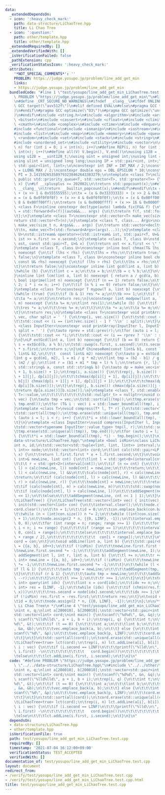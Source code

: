 ```yaml
---
data:
  _extendedDependsOn:
  - icon: ':heavy_check_mark:'
    path: data-structure/LiChaoTree.hpp
    title: Li Chao Tree
  - icon: ':question:'
    path: other/template.hpp
    title: other/template.hpp
  _extendedRequiredBy: []
  _extendedVerifiedWith: []
  _isVerificationFailed: false
  _pathExtension: cpp
  _verificationStatusIcon: ':heavy_check_mark:'
  attributes:
    '*NOT_SPECIAL_COMMENTS*': ''
    PROBLEM: https://judge.yosupo.jp/problem/line_add_get_min
    links:
    - https://judge.yosupo.jp/problem/line_add_get_min
  bundledCode: "#line 1 \"test/yosupo/line_add_get_min_LiChaoTree.test.cpp\"\n#define\
    \ PROBLEM \"https://judge.yosupo.jp/problem/line_add_get_min\"\n#line 2 \"other/template.hpp\"\
    \n#define _CRT_SECURE_NO_WARNINGS\n#ifndef __clang__\n#ifdef ONLINE_JUDGE\n#pragma\
    \ GCC target(\"avx512f\")\n#elif defined EVAL\n#else\n#pragma GCC target(\"avx2\"\
    )\n#endif\n#pragma GCC optimize(\"O3\")\n#pragma GCC optimize(\"unroll-loops\"\
    )\n#endif\n#include <string.h>\n#include <algorithm>\n#include <array>\n#include\
    \ <bitset>\n#include <cassert>\n#include <cfloat>\n#include <climits>\n#include\
    \ <cmath>\n#include <complex>\n#include <ctime>\n#include <deque>\n#include <fstream>\n\
    #include <functional>\n#include <iomanip>\n#include <iostream>\n#include <iterator>\n\
    #include <list>\n#include <map>\n#include <memory>\n#include <queue>\n#include\
    \ <random>\n#include <set>\n#include <stack>\n#include <string>\n#include <unordered_map>\n\
    #include <unordered_set>\n#include <utility>\n#include <vector>\n\n#define rep(i,\
    \ n) for (int i = 0; i < int(n); i++)\n#define REP(i, n) for (int i = 1; i <=\
    \ int(n); i++)\n#define all(V) V.begin(), V.end()\n\nusing i128 = __int128_t;\n\
    using u128 = __uint128_t;\nusing uint = unsigned int;\nusing lint = long long;\n\
    using ulint = unsigned long long;\nusing IP = std::pair<int, int>;\nusing LP =\
    \ std::pair<lint, lint>;\n\nconstexpr int INF = INT_MAX / 2;\nconstexpr lint LINF\
    \ = LLONG_MAX / 2;\nconstexpr double eps = DBL_EPSILON * 10;\nconstexpr double\
    \ PI = 3.141592653589793238462643383279;\n\ntemplate <class T>\nclass prique :\
    \ public std::priority_queue<T, std::vector<T>, std::greater<T>> {\n};\nint popcount(uint\
    \ x) {\n#if __cplusplus >= 202002L\n\treturn std::popcount(x);\n#else\n#ifndef\
    \ __clang__\n\treturn __builtin_popcount(x);\n#endif\n#endif\n\tx = (x & 0x55555555)\
    \ + (x >> 1 & 0x55555555);\n\tx = (x & 0x33333333) + (x >> 2 & 0x33333333);\n\t\
    x = (x & 0x0f0f0f0f) + (x >> 4 & 0x0f0f0f0f);\n\tx = (x & 0x00ff00ff) + (x >>\
    \ 8 & 0x00ff00ff);\n\treturn (x & 0x0000ffff) + (x >> 16 & 0x0000ffff);\n}\ntemplate\
    \ <class F>\ninline constexpr decltype(auto) lambda_fix(F&& f) {\n\treturn [f\
    \ = std::forward<F>(f)](auto&&... args) {\n\t\treturn f(f, std::forward<decltype(args)>(args)...);\n\
    \t};\n}\ntemplate <class T>\nconstexpr std::vector<T> make_vec(size_t n) {\n\t\
    return std::vector<T>(n);\n}\ntemplate <class T, class... Args>\nconstexpr auto\
    \ make_vec(size_t n, Args&&... args) {\n\treturn std::vector<decltype(make_vec<T>(args...))>(\n\
    \t\tn, make_vec<T>(std::forward<Args>(args)...));\n}\ntemplate <class T, class\
    \ U>\nstd::istream& operator>>(std::istream& ist, std::pair<T, U>& x) {\n\treturn\
    \ ist >> x.first >> x.second;\n}\ntemplate <class T, class U>\nstd::ostream& operator<<(std::ostream&\
    \ ost, const std::pair<T, U>& x) {\n\treturn ost << x.first << \" \" << x.second;\n\
    }\ntemplate <class T, class U>\nconstexpr inline bool chmax(T& lhs, const U& rhs)\
    \ noexcept {\n\tif (lhs < rhs) {\n\t\tlhs = rhs;\n\t\treturn true;\n\t}\n\treturn\
    \ false;\n}\ntemplate <class T, class U>\nconstexpr inline bool chmin(T& lhs,\
    \ const U& rhs) noexcept {\n\tif (lhs > rhs) {\n\t\tlhs = rhs;\n\t\treturn true;\n\
    \t}\n\treturn false;\n}\nconstexpr inline lint gcd(lint a, lint b) noexcept {\n\
    \twhile (b) {\n\t\tlint c = a;\n\t\ta = b;\n\t\tb = c % b;\n\t}\n\treturn a;\n\
    }\ninline lint lcm(lint a, lint b) noexcept { return a / gcd(a, b) * b; }\nconstexpr\
    \ bool isprime(lint n) noexcept {\n\tif (n == 1) return false;\n\tfor (int i =\
    \ 2; i * i <= n; i++) {\n\t\tif (n % i == 0) return false;\n\t}\n\treturn true;\n\
    }\ntemplate <class T>\nconstexpr T mypow(T a, lint b) noexcept {\n\tT res(1);\n\
    \twhile (true) {\n\t\tif (b & 1) res *= a;\n\t\tb >>= 1;\n\t\tif (!b) break;\n\
    \t\ta *= a;\n\t}\n\treturn res;\n}\nconstexpr lint modpow(lint a, lint b, lint\
    \ m) noexcept {\n\ta %= m;\n\tlint res(1);\n\twhile (b) {\n\t\tif (b & 1) {\n\t\
    \t\tres *= a;\n\t\t\tres %= m;\n\t\t}\n\t\ta *= a;\n\t\ta %= m;\n\t\tb >>= 1;\n\
    \t}\n\treturn res;\n}\ntemplate <class T>\nconstexpr void printArray(const std::vector<T>&\
    \ vec, char split = ' ') {\n\trep(i, vec.size()) {\n\t\tstd::cout << vec[i];\n\
    \t\tstd::cout << (i == (int)vec.size() - 1 ? '\\n' : split);\n\t}\n}\ntemplate\
    \ <class InputIter>\nconstexpr void printArray(InputIter l, InputIter r, char\
    \ split = ' ') {\n\tauto rprev = std::prev(r);\n\tfor (auto i = l; i != r; i++)\
    \ {\n\t\tstd::cout << *i;\n\t\tstd::cout << (i == rprev ? '\\n' : split);\n\t\
    }\n}\nLP extGcd(lint a, lint b) noexcept {\n\tif (b == 0) return {1, 0};\n\tLP\
    \ s = extGcd(b, a % b);\n\tstd::swap(s.first, s.second);\n\ts.second -= a / b\
    \ * s.first;\n\treturn s;\n}\nLP ChineseRem(const lint& b1, const lint& m1, const\
    \ lint& b2,\n\t\t\t  const lint& m2) noexcept {\n\tauto p = extGcd(m1, m2);\n\t\
    lint g = gcd(m1, m2), l = m1 / g * m2;\n\tlint tmp = (b2 - b1) / g * p.first %\
    \ (m2 / g);\n\tlint r = (b1 + m1 * tmp + l) % l;\n\treturn {r, l};\n}\nint LCS(const\
    \ std::string& a, const std::string& b) {\n\tauto dp = make_vec<int>(a.size()\
    \ + 1, b.size() + 1);\n\trep(i, a.size()) {\n\t\trep(j, b.size()) {\n\t\t\tchmax(dp[i\
    \ + 1][j], dp[i][j]);\n\t\t\tchmax(dp[i][j + 1], dp[i][j]);\n\t\t\tif (a[i] ==\
    \ b[j]) chmax(dp[i + 1][j + 1], dp[i][j] + 1);\n\t\t}\n\t\tchmax(dp[i + 1][b.size()],\
    \ dp[i][b.size()]);\n\t}\n\trep(j, b.size()) chmax(dp[a.size()][j + 1], dp[a.size()][j]);\n\
    \treturn dp[a.size()][b.size()];\n}\ntemplate <class T, std::enable_if_t<std::is_convertible<int,\
    \ T>::value,\n\t\t\t\t\t\t\t\t\tstd::nullptr_t> = nullptr>\nvoid compress(std::vector<T>&\
    \ vec) {\n\tauto tmp = vec;\n\tstd::sort(all(tmp));\n\ttmp.erase(std::unique(all(tmp)),\
    \ tmp.end());\n\tfor (T& i : vec) i = std::lower_bound(all(tmp), i) - tmp.begin();\n\
    }\ntemplate <class T>\nvoid compress(T* l, T* r) {\n\tstd::vector<T> tmp(l, r);\n\
    \tstd::sort(all(tmp));\n\ttmp.erase(std::unique(all(tmp)), tmp.end());\n\tfor\
    \ (auto i = l; i < r; i++) {\n\t\t*i = std::lower_bound(all(tmp), *i) - tmp.begin();\n\
    \t}\n}\ntemplate <class InputIter>\nvoid compress(InputIter l, InputIter r) {\n\
    \tstd::vector<typename InputIter::value_type> tmp(l, r);\n\tstd::sort(all(tmp));\n\
    \ttmp.erase(std::unique(all(tmp)), tmp.end());\n\tfor (auto i = l; i < r; i++)\
    \ {\n\t\t*i = std::lower_bound(all(tmp), *i) - tmp.begin();\n\t}\n}\n#line 3 \"\
    data-structure/LiChaoTree.hpp\"\ntemplate <bool isMin>\nclass LiChaoTree {\n\t\
    int n, id;\n\tstd::vector<std::tuple<lint, lint, lint>> interval;\n\tstd::vector<std::pair<LP,\
    \ int>> node;\n\tstd::vector<lint> cord;\n\tlint calc(std::pair<LP, int> l, lint\
    \ x) {\n\t\treturn l.first.first * x + l.first.second;\n\t}\n\tvoid addSegment(std::pair<LP,\
    \ int>& newLine, lint cnt) {\n\t\tlint l = std::get<0>(interval[cnt]), m = std::get<1>(interval[cnt]),\n\
    \t\t\t r = std::get<2>(interval[cnt]);\n\t\tif (n <= cnt) {\n\t\t\tif (calc(node[cnt],\
    \ l) > calc(newLine, l)) node[cnt] = newLine;\n\t\t\treturn;\n\t\t}\n\t\tif (calc(node[cnt],\
    \ l) < calc(newLine, l) &&\n\t\t\tcalc(node[cnt], r) < calc(newLine, r))\n\t\t\
    \treturn;\n\t\tif (calc(node[cnt], l) > calc(newLine, l) &&\n\t\t\tcalc(node[cnt],\
    \ r) > calc(newLine, r)) {\n\t\t\tnode[cnt] = newLine;\n\t\t\treturn;\n\t\t}\n\
    \t\tif (calc(node[cnt], m) > calc(newLine, m))\n\t\t\tstd::swap(node[cnt], newLine);\n\
    \t\tif (calc(node[cnt], l) > calc(newLine, l))\n\t\t\taddSegment(newLine, cnt\
    \ << 1);\n\t\telse\n\t\t\taddSegment(newLine, cnt << 1 | 1);\n\t}\n\n  public:\n\
    \tLiChaoTree() {}\n\tLiChaoTree(std::vector<lint> vec) { init(vec); }\n\tvoid\
    \ init(std::vector<lint> con) {\n\t\tinterval.clear();\n\t\tnode.clear();\n\t\t\
    cord.clear();\n\t\tn = 1;\n\t\tid = 0;\n\t\tcon.emplace_back(con.back() + 1);\n\
    \t\twhile (n < (int)con.size()) n *= 2;\n\t\twhile ((int)con.size() < n + 1) con.emplace_back(con.back()\
    \ + 1);\n\t\tnode.assign(2 * n, {{0, LINF}, -1});\n\t\tinterval.emplace_back(0,\
    \ 0, 0);\n\t\tfor (int range = n; range; range >>= 1) {\n\t\t\tfor (int i = 0;\
    \ i < n; i += range) {\n\t\t\t\tif (range == 1)\n\t\t\t\t\tinterval.emplace_back(con[i],\
    \ 0, con[i + range]);\n\t\t\t\telse\n\t\t\t\t\tinterval.emplace_back(con[i], con[i\
    \ + range / 2],\n\t\t\t\t\t\t\t\t\t\t  con[i + range]);\n\t\t\t}\n\t\t}\n\t\t\
    cord = con;\n\t}\n\tvoid addLine(lint a, lint b) {\n\t\tstd::pair<LP, int> newLine\
    \ = {{a, b}, id++};\n\t\tif (!isMin) {\n\t\t\tnewLine.first.first *= -1;\n\t\t\
    \tnewLine.first.second *= -1;\n\t\t}\n\t\taddSegment(newLine, 1);\n\t}\n\tvoid\
    \ addSegment(int l, int r, lint a, lint b) {\n\t\tl += n;\n\t\tr += n;\n\t\tstd::pair<LP,\
    \ int> newLine = {{a, b}, id++};\n\t\tif (!isMin) {\n\t\t\tnewLine.first.first\
    \ *= -1;\n\t\t\tnewLine.first.second *= -1;\n\t\t}\n\t\twhile (l < r) {\n\t\t\t\
    if (l & 1) {\n\t\t\t\tauto tmp = newLine;\n\t\t\t\taddSegment(tmp, l++);\n\t\t\
    \t}\n\t\t\tif (r & 1) {\n\t\t\t\tauto tmp = newLine;\n\t\t\t\taddSegment(tmp,\
    \ --r);\n\t\t\t}\n\t\t\tl >>= 1;\n\t\t\tr >>= 1;\n\t\t}\n\t}\n\tstd::pair<lint,\
    \ int> query(int idx) {\n\t\tlint x = cord[idx];\n\t\tidx += n;\n\t\tstd::pair<lint,\
    \ int> res = {LINF, -1};\n\t\twhile (idx) {\n\t\t\tif (chmin(res.first, calc(node[idx],\
    \ x)))\n\t\t\t\tres.second = node[idx].second;\n\t\t\tidx >>= 1;\n\t\t}\n\t\t\
    if (!isMin) res.first = -res.first;\n\t\treturn res;\n\t}\n\tvoid clear() {\n\t\
    \tid = 0;\n\t\tnode.assign(2 * n, {{0, LINF}, -1});\n\t}\n};\n\n/**\n * @title\
    \ Li Chao Tree\n */\n#line 4 \"test/yosupo/line_add_get_min_LiChaoTree.test.cpp\"\
    \nint n, q;\nlint a[200010], b[200010];\nstd::vector<std::pair<int, lint>> vec;\n\
    std::vector<lint> cord;\nint main() {\n\tscanf(\"%d%d\", &n, &q);\n\trep(i, n)\
    \ scanf(\"%lld%lld\", a + i, b + i);\n\trep(i, q) {\n\t\tint t;\n\t\tscanf(\"\
    %d\", &t);\n\t\tif (t == 0) {\n\t\t\tint a;\n\t\t\tlint b;\n\t\t\tscanf(\"%d%lld\"\
    , &a, &b);\n\t\t\tvec.emplace_back(a, b);\n\t\t} else {\n\t\t\tint p;\n\t\t\t\
    scanf(\"%d\", &p);\n\t\t\tvec.emplace_back(p, LINF);\n\t\t\tcord.emplace_back(p);\n\
    \t\t}\n\t}\n\tstd::sort(all(cord));\n\tcord.erase(std::unique(all(cord)), cord.end());\n\
    \tLiChaoTree<true> lct(cord);\n\trep(i, n) lct.addLine(a[i], b[i]);\n\tfor (auto\
    \ i : vec) {\n\t\tif (i.second == LINF)\n\t\t\tprintf(\"%lld\\n\", lct.query(std::lower_bound(all(cord),\
    \ i.first) -\n\t\t\t\t\t\t\t\t\t   cord.begin())\n\t\t\t\t\t\t\t\t .first);\n\t\
    \telse\n\t\t\tlct.addLine(i.first, i.second);\n\t}\n}\n"
  code: "#define PROBLEM \"https://judge.yosupo.jp/problem/line_add_get_min\"\n#include\
    \ \"../../data-structure/LiChaoTree.hpp\"\n#include \"../../other/template.hpp\"\
    \nint n, q;\nlint a[200010], b[200010];\nstd::vector<std::pair<int, lint>> vec;\n\
    std::vector<lint> cord;\nint main() {\n\tscanf(\"%d%d\", &n, &q);\n\trep(i, n)\
    \ scanf(\"%lld%lld\", a + i, b + i);\n\trep(i, q) {\n\t\tint t;\n\t\tscanf(\"\
    %d\", &t);\n\t\tif (t == 0) {\n\t\t\tint a;\n\t\t\tlint b;\n\t\t\tscanf(\"%d%lld\"\
    , &a, &b);\n\t\t\tvec.emplace_back(a, b);\n\t\t} else {\n\t\t\tint p;\n\t\t\t\
    scanf(\"%d\", &p);\n\t\t\tvec.emplace_back(p, LINF);\n\t\t\tcord.emplace_back(p);\n\
    \t\t}\n\t}\n\tstd::sort(all(cord));\n\tcord.erase(std::unique(all(cord)), cord.end());\n\
    \tLiChaoTree<true> lct(cord);\n\trep(i, n) lct.addLine(a[i], b[i]);\n\tfor (auto\
    \ i : vec) {\n\t\tif (i.second == LINF)\n\t\t\tprintf(\"%lld\\n\", lct.query(std::lower_bound(all(cord),\
    \ i.first) -\n\t\t\t\t\t\t\t\t\t   cord.begin())\n\t\t\t\t\t\t\t\t .first);\n\t\
    \telse\n\t\t\tlct.addLine(i.first, i.second);\n\t}\n}\n"
  dependsOn:
  - data-structure/LiChaoTree.hpp
  - other/template.hpp
  isVerificationFile: true
  path: test/yosupo/line_add_get_min_LiChaoTree.test.cpp
  requiredBy: []
  timestamp: '2021-07-04 16:12:00+09:00'
  verificationStatus: TEST_ACCEPTED
  verifiedWith: []
documentation_of: test/yosupo/line_add_get_min_LiChaoTree.test.cpp
layout: document
redirect_from:
- /verify/test/yosupo/line_add_get_min_LiChaoTree.test.cpp
- /verify/test/yosupo/line_add_get_min_LiChaoTree.test.cpp.html
title: test/yosupo/line_add_get_min_LiChaoTree.test.cpp
---
```

